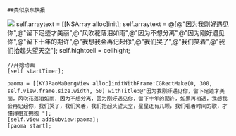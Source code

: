     ##类似京东快报

![](http://upload-images.jianshu.io/upload_images/1151129-c16cf9e5a4991764.JPG?imageMogr2/auto-orient/strip%7CimageView2/2/w/1240)
    self.arraytext = [[NSArray alloc]init];
    self.arraytext = @[@"因为我刚好遇见你",@"留下足迹才美丽",@"风吹花落泪如雨",@"因为不想分离",@"因为刚好遇见你",@"留下十年的期许",@"我想我会再记起你",@"我们哭了",@"我们笑着",@"我们抬起头望天空"];
    self.hightcell = cellhight;

    //开始动画	
    [self startTimer];

    paoma = [[KYJPaoMaDengView alloc]initWithFrame:CGRectMake(0, 300, self.view.frame.size.width, 50) withTitle:@"因为我刚好遇见你，留下足迹才美丽，风吹花落泪如雨，因为不想分离，因为刚好遇见你，留下十年的期许，如果再相遇，我想我会再记起你，我们哭了，我们笑着，我们抬起头望天空，星星还有几颗，我们唱着时间的歌，才懂得相互拥抱 "];
    [self.view addSubview:paoma];
    [paoma start];
